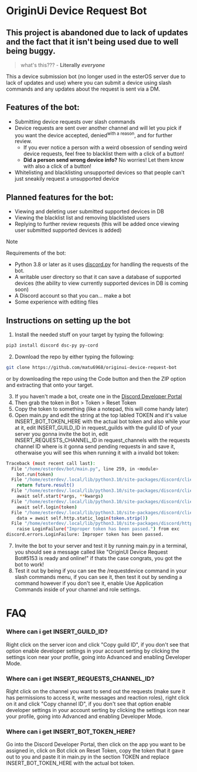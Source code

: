 # OriginUi Device Request Bot

## This project is abandoned due to lack of updates and the fact that it isn't being used due to well being buggy.

> what's this??? - **Literally** ***everyone***

This a device submission bot (no longer used in the esterOS server due to lack of updates and use) where you can submit a device using slash commands and any updates about the request is sent via a DM.

## Features of the bot:
 - Submitting device requests over slash commands 
 - Device requests are sent over another channel and will let you pick if you want the device accepted, denied<sup>with a reason</sup>, and for further review.
	 - If you ever notice a person with a weird obsession of sending weird device requests, feel free to blacklist them with a click of a button!
	 - **Did a person send wrong device info?** No worries! Let them know with also a click of a button!
  - Whitelisting and blacklisting unsupported devices so that people can't just sneakily request a unsupported device

## Planned features for the bot:
 - Viewing and deleting user submitted supported devices in DB
 - Viewing the blacklist list and removing blacklisted users
 - Replying to further review requests (this will be added once viewing user submitted supported devices is added)

> [!NOTE]
> Requirements of the bot:
> - Python 3.8 or later as it uses [discord.py](https://discordpy.readthedocs.io/en/stable/#) for handling the requests of the bot.
> - A writable user directory so that it can save a database of supported devices (the ability to view currently supported devices in DB is coming soon)
> - A Discord account so that you can... make a bot
> - Some experience with editing files

## Instructions on setting up the bot
1. Install the needed stuff on your target by typing the following:
```bash
pip3 install discord dsc-py py-cord
```
2. Download the repo by either typing the following:
```bash
git clone https://github.com/matu6968/originui-device-request-bot
```
or by downloading the repo using the Code button and then the ZIP option and extracting that onto your target.

3. If you haven't made a bot, create one in the [Discord Developer Portal](https://discord.com/developers/applications)
4. Then grab the token in Bot > Token > Reset Token
5. Copy the token to something (like a notepad, this will come handy later)
6. Open main.py and edit the string at the top labled TOKEN and it's value INSERT_BOT_TOKEN_HERE with the actual bot token and also while your at it, edit INSERT_GUILD_ID in request_guilds with the guild ID of your server you gonna invite the bot in, edit INSERT_REQUESTS_CHANNEL_ID in request_channels with the requests channel ID where is it gonna send pending requests in and save it, otherwaise you will see this when running it with a invalid bot token:
```bash
Traceback (most recent call last):
  File "/home/esterdev/bot/main.py", line 259, in <module>
    bot.run(token)
  File "/home/esterdev/.local/lib/python3.10/site-packages/discord/client.py", line 717, in run
    return future.result()
  File "/home/esterdev/.local/lib/python3.10/site-packages/discord/client.py", line 696, in runner
    await self.start(*args, **kwargs)
  File "/home/esterdev/.local/lib/python3.10/site-packages/discord/client.py", line 659, in start
    await self.login(token)
  File "/home/esterdev/.local/lib/python3.10/site-packages/discord/client.py", line 515, in login
    data = await self.http.static_login(token.strip())
  File "/home/esterdev/.local/lib/python3.10/site-packages/discord/http.py", line 422, in static_login
    raise LoginFailure("Improper token has been passed.") from exc
discord.errors.LoginFailure: Improper token has been passed.
```
7. Invite the bot to your server and test it by running main.py in a terminal, you should see a message called like "OriginUI Device Request Bot#5153 is ready and online!" if thats the case congrats, you got the bot to work!
8. Test it out by being if you can see the /requestdevice command in your slash commands menu, if you can see it, then test it out by sending a command however if you don't see it, enable Use Application Commands inside of your channel and role settings.

# FAQ
### Where can i get INSERT_GUILD_ID?
Right click on the server icon and click "Copy guild ID", if you don't see that option enable developer settings in your account serting by clicking the settings icon near your profile, going into Advanced and enabling Developer Mode.
### Where can i get INSERT_REQUESTS_CHANNEL_ID?
Right click on the channel you want to send out the requests (make sure it has permissions to access it, write messages and reaction roles), right click on it and click "Copy channel ID", if you don't see that option enable developer settings in your account serting by clicking the settings icon near your profile, going into Advanced and enabling Developer Mode.
### Where can i get INSERT_BOT_TOKEN_HERE?
Go into the Discord Developer Portal, then click on the app you want to be assigned in, click on Bot click on Reset Token, copy the token that it gave out to you and paste it in main.py in the section TOKEN and replace INSERT_BOT_TOKEN_HERE with the actual bot token.
